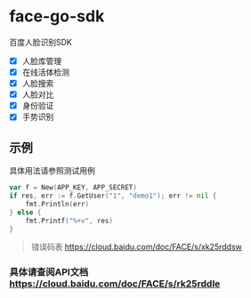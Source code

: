 # face-go-sdk
百度人脸识别SDK

- [x] 人脸库管理  
- [x] 在线活体检测 
- [x] 人脸搜索 
- [x] 人脸对比 
- [x] 身份验证 
- [x] 手势识别 

## 示例
具体用法请参照测试用例
```go
var f = New(APP_KEY, APP_SECRET)
if res, err := f.GetUser("1", "demo1"); err != nil {
	fmt.Println(err)
} else {
	fmt.Printf("%+v", res)
}
```

> 错误码表 https://cloud.baidu.com/doc/FACE/s/xk25rddsw

### 具体请查阅API文档 https://cloud.baidu.com/doc/FACE/s/rk25rddle
